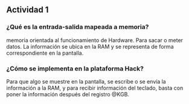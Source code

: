 ## Actividad 1
### ¿Qué es la entrada-salida mapeada a memoria?
memoria orientada al funcionamiento de Hardware. Para sacar o meter datos. La información se ubica en la RAM y se representa de forma correspondiente en la pantalla. 
### ¿Cómo se implementa en la plataforma Hack?
Para que algo se muestre en la pantalla, se escribe o se envía la información a la RAM, y para recibir información del teclado, basta con poner la información después del registro @KGB.





